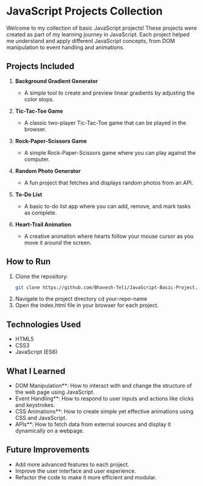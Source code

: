 # JavaScript Projects Collection

Welcome to my collection of basic JavaScript projects! These projects were created as part of my learning journey in JavaScript. Each project helped me understand and apply different JavaScript concepts, from DOM manipulation to event handling and animations.

## Projects Included

1. **Background Gradient Generator**
   - A simple tool to create and preview linear gradients by adjusting the color stops.

2. **Tic-Tac-Toe Game**
   - A classic two-player Tic-Tac-Toe game that can be played in the browser.

3. **Rock-Paper-Scissors Game**
   - A simple Rock-Paper-Scissors game where you can play against the computer.

4. **Random Photo Generator**
   - A fun project that fetches and displays random photos from an API.

5. **To-Do List**
   - A basic to-do list app where you can add, remove, and mark tasks as complete.

6. **Heart-Trail Animation**
   - A creative animation where hearts follow your mouse cursor as you move it around the screen.

## How to Run

1. Clone the repository:
   ```bash
   git clone https://github.com/Bhavesh-Teli/JavaScript-Basic-Project.git
2. Navigate to the project directory
   cd your-repo-name
3. Open the index.html file in your browser for each project.

## Technologies Used

- HTML5
- CSS3
- JavaScript (ES6)

## What I Learned

- DOM Manipulation**: How to interact with and change the structure of the web page using JavaScript.
- Event Handling**: How to respond to user inputs and actions like clicks and keystrokes.
- CSS Animations**: How to create simple yet effective animations using CSS and JavaScript.
- APIs**: How to fetch data from external sources and display it dynamically on a webpage.

## Future Improvements

- Add more advanced features to each project.
- Improve the user interface and user experience.
- Refactor the code to make it more efficient and modular.
